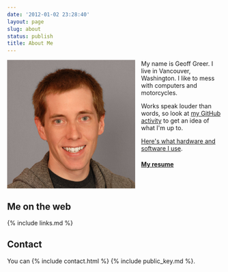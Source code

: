 ```yaml
---
date: '2012-01-02 23:28:40'
layout: page
slug: about
status: publish
title: About Me
---
```


<a href="/me-2017.jpg"><img alt="Me" src="/me-2017.jpg" style="float:left; padding-right: 1em; height: 300px; width: 300px;"></a>

My name is Geoff Greer. I live in Vancouver, Washington. I like to mess with computers and motorcycles.

Works speak louder than words, so look at [my GitHub activity](https://github.com/ggreer) to get an idea of what I'm up to.

[Here's what hardware and software I use](/dev/).

<!-- If you'd like to take advantage of my expertise, I'm often available for [contract work](/hire/). -->

<h4><a href="/resume/" rel="me">My resume</a></h4>

<br style="clear: both;" />


## Me on the web

{% include links.md %}


## Contact

You can {% include contact.html %} {% include public_key.md %}.
